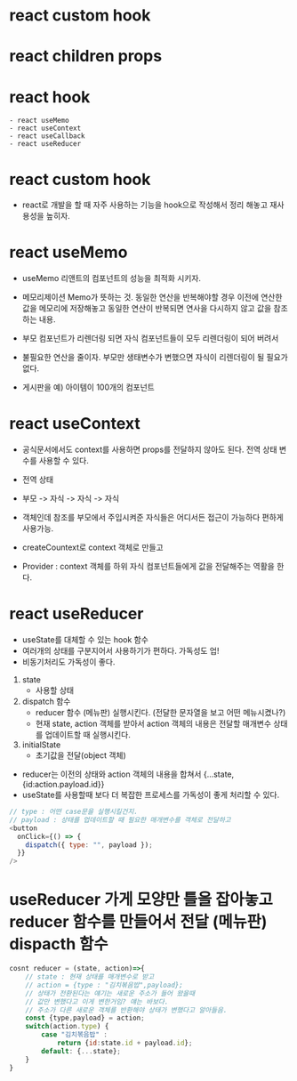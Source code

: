# react custom hook

# react children props

# react hook

    - react useMemo
    - react useContext
    - react useCallback
    - react useReducer

# react custom hook

- react로 개발을 할 때 자주 사용하는 기능을 hook으로 작성해서 정리 해놓고 재사용성을 높히자.

# react useMemo

- useMemo 리앤트의 컴포넌트의 성능을 최적화 시키자.
- 메모리제이션 Memo가 뜻하는 것. 동일한 연산을 반복해야할 경우 이전에 연산한 값을 메모리에 저장해놓고 동일한 연산이 반복되면 연사을 다시하지 않고 값을 참조하는 내용.

- 부모 컴포넌트가 리렌더링 되면 자식 컴포넌트들이 모두 리렌더링이 되어 버려서

- 불필요한 연산을 줄이자. 부모만 생태변수가 변했으면 자식이 리렌더링이 될 필요가 없다.
- 게시판을 예) 아이템이 100개의 컴포넌트

# react useContext

- 공식문서에서도 context를 사용하면 props를 전달하지 않아도 된다. 전역 상태 변수를 사용할 수 있다.

- 전역 상태
- 부모 -> 자식 -> 자식 -> 자식
- 객체인데 참조를 부모에서 주입시켜준 자식들은 어디서든 접근이 가능하다 편하게 사용가능.
- createCountext로 context 객체로 만들고
- Provider : context 객체를 하위 자식 컴포넌트들에게 값을 전달해주는 역활을 한다.

# react useReducer

- useState를 대체할 수 있는 hook 함수
- 여러개의 상태를 구분지어서 사용하기가 편하다. 가독성도 업!
- 비동기처리도 가독성이 좋다.

1. state
   - 사용할 상태
2. dispatch 함수
   - reducer 함수 (메뉴판) 실행시킨다. (전달한 문자열을 보고 어떤 메뉴시켰나?)
   - 현재 state, action 객체를 받아서 action 객체의 내용은 전달할 매개변수 상태를
     업데이트할 때 실행시킨다.
3. initialState
   - 초기값을 전달(object 객체)

- reducer는 이전의 상태와 action 객체의 내용을 합쳐서 {...state,{id:action.payload.id}}
- useState를 사용할때 보다 더 복잡한 프로세스를 가독성이 좋게 처리할 수 있다.

```js
// type : 어떤 case문을 실행시킬건지.
// payload : 상태를 업데이트할 때 필요한 매개변수를 객체로 전달하고
<button
  onClick={() => {
    dispatch({ type: "", payload });
  }}
/>
```

# useReducer 가게 모양만 틀을 잡아놓고 reducer 함수를 만들어서 전달 (메뉴판) dispacth 함수

```js
cosnt reducer = (state, action)=>{
    // state : 현재 상태를 매개변수로 받고
    // action = {type : "김치볶음밥",payload};
    // 상태가 전환된다는 얘기는 새로운 주소가 들어 왔을때
    // 값만 변했다고 이게 변한거임? 얘는 바보다.
    // 주소가 다른 새로운 객체를 반환해야 상태가 변했다고 알아들음.
    const {type,payload} = action;
    switch(action.type) {
        case "김치볶음밥" :
            return {id:state.id + payload.id};
        default: {...state};
    }
}
```
